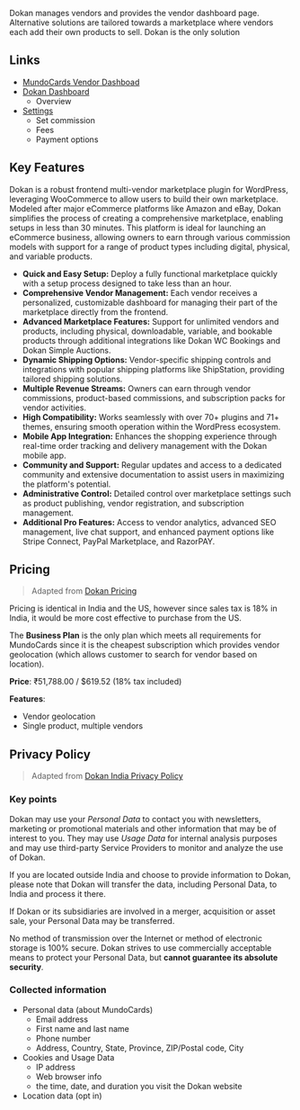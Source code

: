 
Dokan manages vendors and provides the vendor dashboard page. Alternative solutions are tailored towards a marketplace where vendors each add their own products to sell. Dokan is the only solution

## Links

- [MundoCards Vendor Dashboad](https://mundocards.wpcomstaging.com/vendor_dashboard)
- [Dokan Dashboard](https://mundocards.wpcomstaging.com/wp-admin/admin.php?page=dokan#/)
    - Overview
- [Settings](https://mundocards.wpcomstaging.com/wp-admin/admin.php?page=dokan#/settings)
    - Set commission
    - Fees
    - Payment options

## Key Features

Dokan is a robust frontend multi-vendor marketplace plugin for WordPress, leveraging WooCommerce to allow users to build their own marketplace. Modeled after major eCommerce platforms like Amazon and eBay, Dokan simplifies the process of creating a comprehensive marketplace, enabling setups in less than 30 minutes. This platform is ideal for launching an eCommerce business, allowing owners to earn through various commission models with support for a range of product types including digital, physical, and variable products.

- **Quick and Easy Setup:** Deploy a fully functional marketplace quickly with a setup process designed to take less than an hour.
- **Comprehensive Vendor Management:** Each vendor receives a personalized, customizable dashboard for managing their part of the marketplace directly from the frontend.
- **Advanced Marketplace Features:** Support for unlimited vendors and products, including physical, downloadable, variable, and bookable products through additional integrations like Dokan WC Bookings and Dokan Simple Auctions.
- **Dynamic Shipping Options:** Vendor-specific shipping controls and integrations with popular shipping platforms like ShipStation, providing tailored shipping solutions.
- **Multiple Revenue Streams:** Owners can earn through vendor commissions, product-based commissions, and subscription packs for vendor activities.
- **High Compatibility:** Works seamlessly with over 70+ plugins and 71+ themes, ensuring smooth operation within the WordPress ecosystem.
- **Mobile App Integration:** Enhances the shopping experience through real-time order tracking and delivery management with the Dokan mobile app.
- **Community and Support:** Regular updates and access to a dedicated community and extensive documentation to assist users in maximizing the platform's potential.
- **Administrative Control:** Detailed control over marketplace settings such as product publishing, vendor registration, and subscription management.
- **Additional Pro Features:** Access to vendor analytics, advanced SEO management, live chat support, and enhanced payment options like Stripe Connect, PayPal Marketplace, and RazorPAY.

## Pricing

> Adapted from [Dokan Pricing](https://dokan.co/wordpress/pricing/)

Pricing is identical in India and the US, however since sales tax is 18% in India, it would be more cost effective to purchase from the US.

The **Business Plan** is the only plan which meets all requirements for MundoCards since it is the cheapest subscription which provides vendor geolocation (which allows customer to search for vendor based on location).

**Price**: ₹51,788.00 / $619.52 (18% tax included)

**Features**:

- Vendor geolocation
- Single product, multiple vendors

## Privacy Policy

> Adapted from [Dokan India Privacy Policy](https://www.dokan.co.in/privacy-policy-for-dokan-delivery-partner)

### Key points

Dokan may use your *Personal Data* to contact you with newsletters, marketing or promotional materials and other information that may be of interest to you. They may use *Usage Data* for internal analysis purposes and may use third-party Service Providers to monitor and analyze the use of Dokan.

If you are located outside India and choose to provide information to Dokan, please note that Dokan will transfer the data, including Personal Data, to India and process it there.

If Dokan or its subsidiaries are involved in a merger, acquisition or asset sale, your Personal Data may be transferred.

No method of transmission over the Internet or method of electronic storage is 100% secure. Dokan strives to use commercially acceptable means to protect your Personal Data, but **cannot guarantee its absolute security**.

### Collected information

- Personal data (about MundoCards)
    - Email address
    - First name and last name
    - Phone number
    - Address, Country, State, Province, ZIP/Postal code, City
- Cookies and Usage Data
    - IP address
    - Web browser info
    - the time, date, and duration you visit the Dokan website
- Location data (opt in)
